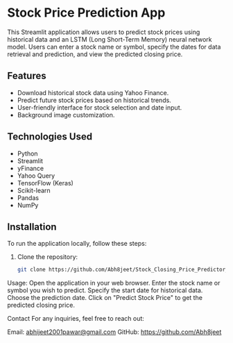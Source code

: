 # Stock Price Prediction App

This Streamlit application allows users to predict stock prices using historical data and an LSTM (Long Short-Term Memory) neural network model. Users can enter a stock name or symbol, specify the dates for data retrieval and prediction, and view the predicted closing price.

## Features

- Download historical stock data using Yahoo Finance.
- Predict future stock prices based on historical trends.
- User-friendly interface for stock selection and date input.
- Background image customization.

## Technologies Used

- Python
- Streamlit
- yFinance
- Yahoo Query
- TensorFlow (Keras)
- Scikit-learn
- Pandas
- NumPy

## Installation

To run the application locally, follow these steps:

1. Clone the repository:
   ```bash
   git clone https://github.com/Abh8jeet/Stock_Closing_Price_Predictor_app

Usage:
Open the application in your web browser.
Enter the stock name or symbol you wish to predict.
Specify the start date for historical data.
Choose the prediction date.
Click on "Predict Stock Price" to get the predicted closing price.

Contact
For any inquiries, feel free to reach out:

Email: abhijeet2001pawar@gmail.com
GitHub: https://github.com/Abh8jeet

